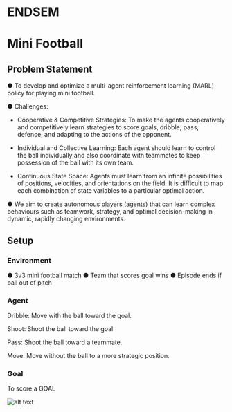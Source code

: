 # ENDSEM

# Mini Football

## Problem Statement

● To develop and optimize a multi-agent reinforcement learning (MARL) policy for playing mini football.

● Challenges:

- Cooperative & Competitive Strategies: To make the agents cooperatively and competitively learn strategies to score goals, dribble, pass, defence, and adapting to the actions of the opponent.

- Individual and Collective Learning: Each agent should learn to control the ball individually and also coordinate with teammates to keep possession of the ball with its own team.

- Continuous State Space: Agents must learn from an infinite possibilities of positions, velocities, and orientations on the field. It is difficult to map each combination of state variables to a particular optimal action.

● We aim to create autonomous players (agents) that can learn complex behaviours such as teamwork, strategy, and optimal decision-making in dynamic, rapidly changing environments.

## Setup

### Environment

● 3v3 mini football match
● Team that scores goal wins
● Episode ends if ball out of pitch

### Agent

Dribble: Move with the ball toward the goal.

Shoot: Shoot the ball toward the goal.

Pass: Shoot the ball toward a teammate.

Move: Move without the ball to a more strategic position.

### Goal

To score a GOAL

![alt text](https://www.google.com/imgres?q=football%20goal%20ronaldo&imgurl=https%3A%2F%2Fimg.olympics.com%2Fimages%2Fimage%2Fprivate%2Ft_s_16_9_g_auto%2Ft_s_w960%2Ff_auto%2Fprimary%2Farwyln3kdko3mialnh8a&imgrefurl=https%3A%2F%2Folympics.com%2Fen%2Fnews%2Fcristiano-ronaldo-milestone-moments-900-career-goal&docid=7-83EIGLD2xXGM&tbnid=glgvxU9AuZVaSM&vet=12ahUKEwjUx_yI1fyJAxVusFYBHfv6L_MQM3oECBgQAA..i&w=960&h=540&hcb=2&ved=2ahUKEwjUx_yI1fyJAxVusFYBHfv6L_MQM3oECBgQAA)
